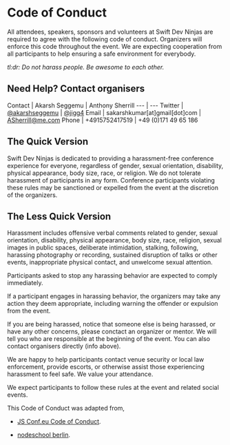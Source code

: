 # Code of Conduct

All attendees, speakers, sponsors and volunteers at Swift Dev Ninjas are required to agree with the following code of conduct. Organizers will enforce this code throughout the event. We are expecting cooperation from all participants to help ensuring a safe environment for everybody.

*tl:dr: Do not harass people. Be awesome to each other.*

## Need Help? Contact organisers

Contact | Akarsh Seggemu | Anthony Sherrill
--- | ---
Twitter | [@akarshseggemu](https://twitter.com/akarshseggemu) | [@jigg4](https://twitter.com/jiGg4)
Email | sakarshkumar[at]gmail[dot]com | ASherrill@me.com
Phone | +4915752417519 | +49 (0)171 49 65 186

## The Quick Version

Swift Dev Ninjas is dedicated to providing a harassment-free conference experience for everyone, regardless of gender, sexual orientation, disability, physical appearance, body size, race, or religion. We do not tolerate harassment of participants in any form. Conference participants violating these rules may be sanctioned or expelled from the event at the discretion of the organizers.

## The Less Quick Version

Harassment includes offensive verbal comments related to gender, sexual orientation, disability, physical appearance, body size, race, religion, sexual images in public spaces, deliberate intimidation, stalking, following, harassing photography or recording, sustained disruption of talks or other events, inappropriate physical contact, and unwelcome sexual attention.

Participants asked to stop any harassing behavior are expected to comply immediately.

If a participant engages in harassing behavior, the organizers may take any action they deem appropriate, including warning the offender or expulsion from the event.

If you are being harassed, notice that someone else is being harassed, or have any other concerns, please conctact an organizer or mentor. We will tell you who are responsible at the beginning of the event. You can also contact organisers directly (info above).

We are happy to help participants contact venue security or local law enforcement, provide escorts, or otherwise assist those experiencing harassment to feel safe. We value your attendance.

We expect participants to follow these rules at the event and related social events.

This Code of Conduct was adapted from,

* [JS Conf.eu Code of Conduct]( http://2014.jsconf.eu/code-of-conduct.html).
  
* [nodeschool berlin](https://github.com/nodeschool/berlin/blob/master/codeofconduct.md).
